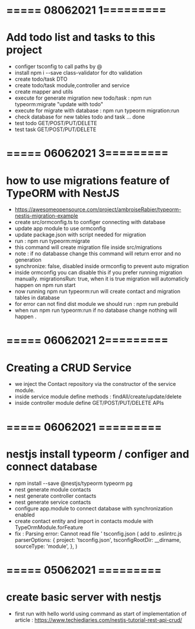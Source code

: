 # ===== 08062021 1=========
# Add todo list and tasks to this project

- configer tsconfig to call paths by @
- install npm i --save class-validator for dto validation
- create todo/task DTO
- create todo/task module,controller and service
- create mapper and utils
- execute for generate migration new todo/task : npm run typeorm:migrate "update with todo"
- execute for migrate with database : npm run typeorm migration:run
- check database for new tables todo and task ... done
- test todo GET/POST/PUT/DELETE
- test task GET/POST/PUT/DELETE

# ===== 06062021 3=========
# how to use migrations feature of TypeORM with NestJS

- https://awesomeopensource.com/project/ambroiseRabier/typeorm-nestjs-migration-example
- create src/ormconfig.ts to configer connecting with database
- update app module to use ormconfig
- update package.json with script needed for migration
- run : npm run typeorm:migrate <migrationName> 
- this command will create migration file inside src/migrations 
- note : if no databasse change this command will return error and no generation
-  synchronize: false, disabled inside ormconfig to prevent auto migration
- inside ormconfig you can disable this if you prefer running migration manually.
  migrationsRun: true,
  when it is true migration will automaticly happen on npm run start
- now running npm run typeorm:run will create contact and migration tables in database
- for error can not find dist module we should run : npm run prebuild
- when run npm run typeorm:run if no database change nothing will happen .

# ===== 06062021 2=========
#  Creating a CRUD Service

- we inject the Contact repository via the constructor of the service module.
- inside service module define methods : findAll/create/update/delete
- inside controller module define GET/POST/PUT/DELETE APIs


# ===== 06062021 =========
#  nestjs install typeorm / configer and connect database

- npm install --save @nestjs/typeorm typeorm pg
- nest generate module contacts
- nest generate controller contacts
- nest generate service contacts
- configure app.module to connect database with synchronization enabled
- create contact entity and import in contacts module with TypeOrmModule.forFeature
- fix : Parsing error: Cannot read file ' tsconfig.json
( add to .eslintrc.js   
parserOptions: {
    project: 'tsconfig.json',
    tsconfigRootDir: __dirname,
    sourceType: 'module',
  },
  )

# ===== 05062021 =========
# create basic server with nestjs 
- first run with hello world using command as start of implementation of article :
https://www.techiediaries.com/nestjs-tutorial-rest-api-crud/
